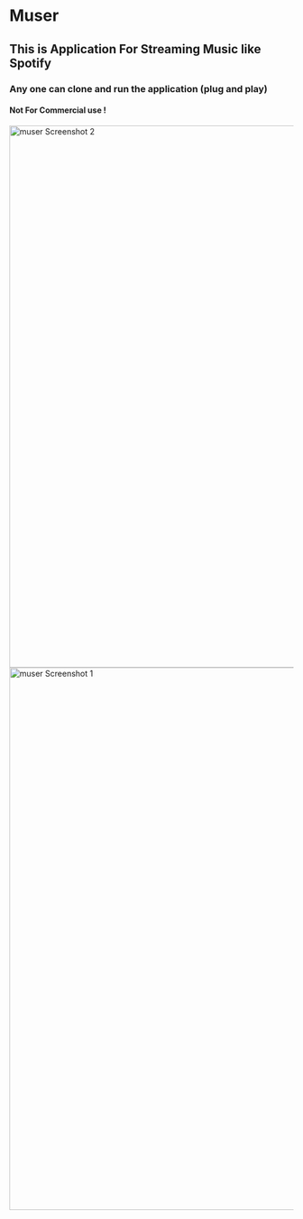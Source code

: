 # Muser

<h2 style="color:"green"; fontWeight:'bold">This is Application For Streaming Music like Spotify</h2>
<h3>Any one can clone and run the application (plug and play)</h3>

<h4>Not For Commercial use !</h4>


  <img width="961" alt="muser Screenshot 2" src="https://github.com/PivaRos/Muser/assets/71174379/5c881963-c140-499d-8c06-ee748816a6d3">

<img width="962" alt="muser Screenshot 1" src="https://github.com/PivaRos/Muser/assets/71174379/c0918716-8fe3-470c-aae4-9fb3976e2e9d">


  

